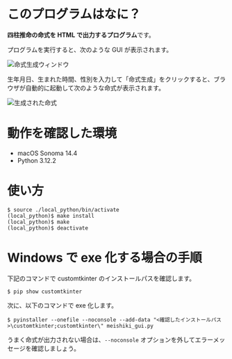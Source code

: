 # このプログラムはなに？

**四柱推命の命式を HTML で出力するプログラム**です。

プログラムを実行すると、次のような GUI が表示されます。

![命式生成ウィンドウ](https://user-images.githubusercontent.com/7956282/223109871-e9943e1e-f8db-4b76-8d16-36fd10388a40.png)

生年月日、生まれた時間、性別を入力して「命式生成」をクリックすると、ブラウザが自動的に起動して次のような命式が表示されます。

![生成された命式](https://user-images.githubusercontent.com/7956282/223111152-37f4f841-4d0f-46e3-a11e-e627e1bd8578.png)


# 動作を確認した環境

- macOS Sonoma 14.4
- Python 3.12.2

# 使い方
```
$ source ./local_python/bin/activate
(local_python)$ make install
(local_python)$ make
(local_python)$ deactivate
```

# Windows で exe 化する場合の手順

下記のコマンドで customtkinter のインストールパスを確認します。
```
$ pip show customtkinter
```
次に、以下のコマンドで exe 化します。
```
$ pyinstaller --onefile --noconsole --add-data "<確認したインストールパス>\customtkinter;customtkinter\" meishiki_gui.py
```
うまく命式が出力されない場合は、```--noconsole``` オプションを外してエラーメッセージを確認しましょう。
